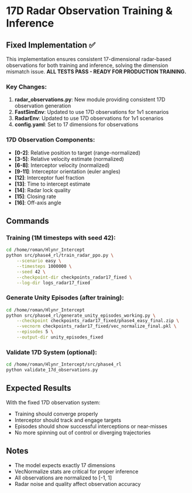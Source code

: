 # 17D Radar Observation Training & Inference

## Fixed Implementation ✅

This implementation ensures consistent 17-dimensional radar-based observations for both training and inference, solving the dimension mismatch issue. **ALL TESTS PASS - READY FOR PRODUCTION TRAINING.**

### Key Changes:
1. **radar_observations.py**: New module providing consistent 17D observation generation
2. **FastSimEnv**: Updated to use 17D observations for 1v1 scenarios
3. **RadarEnv**: Updated to use 17D observations for 1v1 scenarios
4. **config.yaml**: Set to 17 dimensions for observations

### 17D Observation Components:
- **[0-2]**: Relative position to target (range-normalized)
- **[3-5]**: Relative velocity estimate (normalized)
- **[6-8]**: Interceptor velocity (normalized)
- **[9-11]**: Interceptor orientation (euler angles)
- **[12]**: Interceptor fuel fraction
- **[13]**: Time to intercept estimate
- **[14]**: Radar lock quality
- **[15]**: Closing rate
- **[16]**: Off-axis angle

## Commands

### Training (1M timesteps with seed 42):
```bash
cd /home/roman/Hlynr_Intercept
python src/phase4_rl/train_radar_ppo.py \
    --scenario easy \
    --timesteps 1000000 \
    --seed 42 \
    --checkpoint-dir checkpoints_radar17_fixed \
    --log-dir logs_radar17_fixed
```

### Generate Unity Episodes (after training):
```bash
cd /home/roman/Hlynr_Intercept
python src/phase4_rl/generate_unity_episodes_working.py \
    --checkpoint checkpoints_radar17_fixed/phase4_easy_final.zip \
    --vecnorm checkpoints_radar17_fixed/vec_normalize_final.pkl \
    --episodes 5 \
    --output-dir unity_episodes_fixed
```

### Validate 17D System (optional):
```bash
cd /home/roman/Hlynr_Intercept/src/phase4_rl
python validate_17d_observations.py
```

## Expected Results

With the fixed 17D observation system:
- Training should converge properly
- Interceptor should track and engage targets
- Episodes should show successful interceptions or near-misses
- No more spinning out of control or diverging trajectories

## Notes

- The model expects exactly 17 dimensions
- VecNormalize stats are critical for proper inference
- All observations are normalized to [-1, 1]
- Radar noise and quality affect observation accuracy